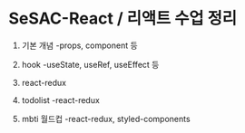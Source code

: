 # SeSAC-React / 리액트 수업 정리


1. 기본 개념
  -props, component 등
  
2. hook
  -useState, useRef, useEffect 등
  
3. react-redux
  
3. todolist
  -react-redux 
  
4. mbti 월드컵
  -react-redux, styled-components
